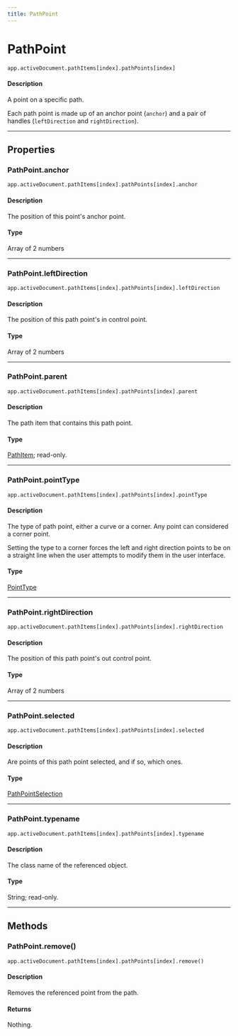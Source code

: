 ```yaml
---
title: PathPoint
---
```

# PathPoint

`app.activeDocument.pathItems[index].pathPoints[index]`

#### Description

A point on a specific path.

Each path point is made up of an anchor point (`anchor`) and a pair of handles (`leftDirection` and `rightDirection`).

---

## Properties

### PathPoint.anchor

`app.activeDocument.pathItems[index].pathPoints[index].anchor`

#### Description

The position of this point's anchor point.

#### Type

Array of 2 numbers

---

### PathPoint.leftDirection

`app.activeDocument.pathItems[index].pathPoints[index].leftDirection`

#### Description

The position of this path point's in control point.

#### Type

Array of 2 numbers

---

### PathPoint.parent

`app.activeDocument.pathItems[index].pathPoints[index].parent`

#### Description

The path item that contains this path point.

#### Type

[PathItem](.././PathItem); read-only.

---

### PathPoint.pointType

`app.activeDocument.pathItems[index].pathPoints[index].pointType`

#### Description

The type of path point, either a curve or a corner. Any point can considered a corner point.

Setting the type to a corner forces the left and right direction points to be on a straight line when the user attempts to modify them in the user interface.

#### Type

[PointType](scripting-constants.md#pointtype)

---

### PathPoint.rightDirection

`app.activeDocument.pathItems[index].pathPoints[index].rightDirection`

#### Description

The position of this path point's out control point.

#### Type

Array of 2 numbers

---

### PathPoint.selected

`app.activeDocument.pathItems[index].pathPoints[index].selected`

#### Description

Are points of this path point selected, and if so, which ones.

#### Type

[PathPointSelection](scripting-constants.md#pathpointselection)

---

### PathPoint.typename

`app.activeDocument.pathItems[index].pathPoints[index].typename`

#### Description

The class name of the referenced object.

#### Type

String; read-only.

---

## Methods

### PathPoint.remove()

`app.activeDocument.pathItems[index].pathPoints[index].remove()`

#### Description

Removes the referenced point from the path.

#### Returns

Nothing.
